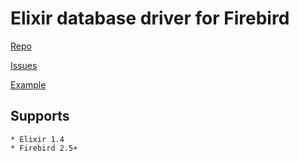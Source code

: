 # Elixir database driver for Firebird

[Repo](https://github.com/nakagami/firebirdex)

[Issues](https://github.com/nakagami/firebirdex/issues)

[Example](https://github.com/nakagami/firebirdex?tab=readme-ov-file#example)

## Supports
	* Elixir 1.4
	* Firebird 2.5+
